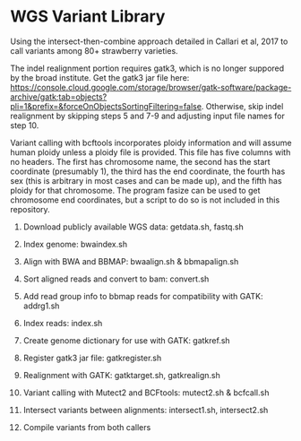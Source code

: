 # WGS Variant Library

Using the intersect-then-combine approach detailed in Callari et al, 2017 to call variants among 80+ strawberry varieties. 

The indel realignment portion requires gatk3, which is no longer suppored by the broad institute. Get the gatk3 jar file here: https://console.cloud.google.com/storage/browser/gatk-software/package-archive/gatk;tab=objects?pli=1&prefix=&forceOnObjectsSortingFiltering=false. Otherwise, skip indel realignment by skipping steps 5 and 7-9 and adjusting input file names for step 10. 

Variant calling with bcftools incorporates ploidy information and will assume human ploidy unless a ploidy file is provided. This file has five columns with no headers. The first has chromosome name, the second has the start coordinate (presumably 1), the third has the end coordinate, the fourth has sex (this is arbitrary in most cases and can be made up), and the fifth has ploidy for that chromosome. The program fasize can be used to get chromosome end coordinates, but a script to do so is not included in this repository.

1. Download publicly available WGS data: getdata.sh, fastq.sh

2. Index genome: bwaindex.sh

3. Align with BWA and BBMAP: bwaalign.sh & bbmapalign.sh

4. Sort aligned reads and convert to bam: convert.sh

5. Add read group info to bbmap reads for compatibility with GATK: addrg1.sh

6. Index reads: index.sh

7. Create genome dictionary for use with GATK: gatkref.sh

8. Register gatk3 jar file: gatkregister.sh

9. Realignment with GATK: gatktarget.sh, gatkrealign.sh

10. Variant calling with Mutect2 and BCFtools: mutect2.sh & bcfcall.sh

11. Intersect variants between alignments: intersect1.sh, intersect2.sh

12. Compile variants from both callers

